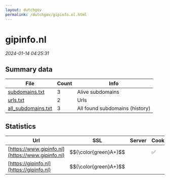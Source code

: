 ```yaml
---
layout: dutchgov
permalink: /dutchgov/gipinfo.nl.html
---
```



# gipinfo.nl
*2024-01-14 04:25:31*
## Summary data


| File       | Count | Info |
|------------|-------|------|
|[subdomains.txt](/data/gipinfo.nl/subdomains.txt)|3|Alive subdomains|
|[urls.txt](/data/gipinfo.nl/urls.txt)|2|Urls|
|[all_subdomains.txt](/data/gipinfo.nl/all_subdomains.txt)|3|All found subdomains (history)|


## Statistics


| Url | SSL | Server | Cookie | HSTS | CSP | XFO | XXP | RP | Tech |Title |
|------------|-------|------|------|------|------|------|------|------|------|------|
|[https://www.gipinfo.nl](https://www.gipinfo.nl)| $${\color{green}A+}$$ ||:white_check_mark: |:white_check_mark: | :white_check_mark:| :white_check_mark: | :white_check_mark: | :white_check_mark: |HSTS||
|[https://gipinfo.nl](https://gipinfo.nl)| $${\color{green}A+}$$ || |:white_check_mark: | :white_check_mark:| :white_check_mark: | :white_check_mark: | :white_check_mark: |HSTS||